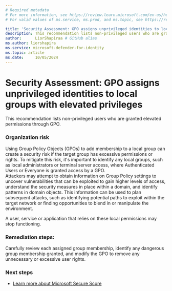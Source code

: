```yaml
---
# Required metadata
# For more information, see https://review.learn.microsoft.com/en-us/help/platform/learn-editor-add-metadata?branch=main
# For valid values of ms.service, ms.prod, and ms.topic, see https://review.learn.microsoft.com/en-us/help/platform/metadata-taxonomies?branch=main

title: 'Security Assessment: GPO assigns unprivileged identities to local groups with elevated privileges'
description: This recommendation lists non-privileged users who are granted elevated permissions through GPO.
author:      LiorShapiraa # GitHub alias
ms.author: liorshapira
ms.service: microsoft-defender-for-identity
ms.topic: article
ms.date:     10/05/2024
---
```


# Security Assessment: GPO assigns unprivileged identities to local groups with elevated privileges

This recommendation lists non-privileged users who are granted elevated permissions through GPO.

### Organization risk

Using Group Policy Objects (GPOs) to add membership to a local group can create a security risk if the target group has excessive permissions or rights. To mitigate this risk, it's important to identify any local groups, such as local administrators or terminal server access, where Authenticated Users or Everyone is granted access by a GPO.   
Attackers may attempt to obtain information on Group Policy settings to uncover vulnerabilities that can be exploited to gain higher levels of access, understand the security measures in place within a domain, and identify patterns in domain objects. This information can be used to plan subsequent attacks, such as identifying potential paths to exploit within the target network or finding opportunities to blend in or manipulate the environment.  

A user, service or application that relies on these local permissions may stop functioning. 

### Remediation steps: 

Carefully review each assigned group membership, identify any dangerous group membership granted, and modify the GPO to remove any unnecessary or excessive user rights.  

### Next steps

- [Learn more about Microsoft Secure Score](/microsoft-365/security/defender/microsoft-secure-score)

